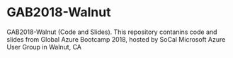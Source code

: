 # GAB2018-Walnut
GAB2018-Walnut (Code and Slides). This repository contanins code and slides from Global Azure Bootcamp 2018, hosted by SoCal Microsoft Azure User Group in Walnut, CA
